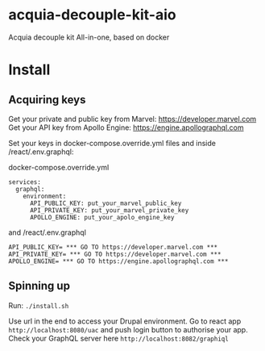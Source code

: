 # acquia-decouple-kit-aio
Acquia decouple kit All-in-one, based on docker

# Install

## Acquiring keys
Get your private and public key from Marvel: https://developer.marvel.com
Get your API key from Apollo Engine: https://engine.apollographql.com

Set your keys in docker-compose.override.yml files and inside /react/.env.graphql:

docker-compose.override.yml
```
services:
  graphql:
    environment:
      API_PUBLIC_KEY: put_your_marvel_public_key
      API_PRIVATE_KEY: put_your_marvel_private_key
      APOLLO_ENGINE: put_your_apolo_engine_key
```
and /react/.env.graphql
```
API_PUBLIC_KEY= *** GO TO https://developer.marvel.com ***
API_PRIVATE_KEY= *** GO TO https://developer.marvel.com ***
APOLLO_ENGINE= *** GO TO https://engine.apollographql.com ***
```

## Spinning up

Run: `./install.sh`

Use url in the end to access your Drupal environment.
Go to react app `http://localhost:8080/uac` and push login button to authorise your app.
Check your GraphQL server here `http://localhost:8082/graphiql`